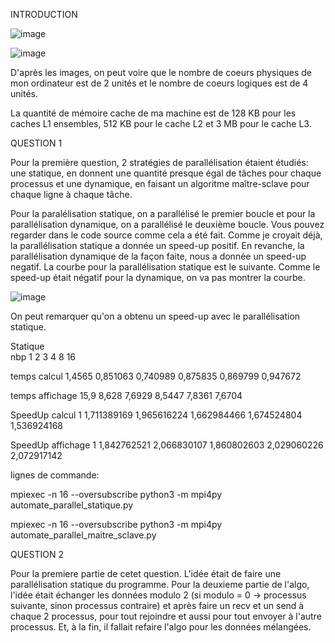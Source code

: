 INTRODUCTION 

![image](https://user-images.githubusercontent.com/40474628/226589205-298b30c2-8bd1-4ab0-b3f2-a9f1c7401fd0.png)

![image](https://user-images.githubusercontent.com/40474628/226589356-011704aa-307e-4ca0-810e-6137f7a19d48.png)

D'après les images, on peut voire que le nombre de coeurs physiques de mon ordinateur est de 2 unités et le nombre de coeurs logiques est de 4 unités.

La quantité de mémoire cache de ma machine est de 128 KB pour les caches L1 ensembles, 512 KB pour le cache L2 et 3 MB pour le cache L3.

QUESTION 1

Pour la première question, 2 stratégies de parallélisation étaient étudiés: une statique, en donnent une quantité presque égal de tâches pour chaque processus et une dynamique, en faisant un algoritme maître-sclave pour chaque ligne à chaque tâche.

Pour la paralélisation statique, on a parallélisé le premier boucle et pour la parallélisation dynamique, on a parallélisé le deuxième boucle. Vous pouvez regarder dans le code source comme cela a été fait. Comme je croyait déjà, la parallélisation statique a donnée un speed-up positif. En revanche, la parallélisation dynamique de la façon faite, nous a donnée un speed-up negatif. La courbe pour la parallélisation statique est le suivante. Comme le speed-up était négatif pour la dynamique, on va pas montrer la courbe.

![image](https://user-images.githubusercontent.com/40474628/226589015-6ce0c78e-abc9-465d-93f2-13c6d794584d.png)

On peut remarquer qu'on a obtenu un speed-up avec le parallélisation statique.

Statique						
nbp	1	2	3	4	8	16


temps calcul	1,4565	0,851063	0,740989	0,875835	0,869799	0,947672


temps affichage	15,9	8,628	7,6929	8,5447	7,8361	7,6704


SpeedUp calcul	1	1,711389169	1,965616224	1,662984466	1,674524804	1,536924168


SpeedUp affichage	1	1,842762521	2,066830107	1,860802603	2,029060226	2,072917142

lignes de commande:

mpiexec -n 16 --oversubscribe python3 -m mpi4py automate_parallel_statique.py


mpiexec -n 16 --oversubscribe python3 -m mpi4py automate_parallel_maitre_sclave.py 

QUESTION 2

Pour la premiere partie de cetet question. L'idée était de faire une parallélisation statique du programme. Pour la deuxieme partie de l'algo, l'idée était échanger les données modulo 2 (si modulo = 0 -> processus suivante, sinon processus contraire) et après faire un recv et un send à chaque 2 processus, pour tout rejoindre et aussi pour tout envoyer à l'autre processus. Et, à la fin, il fallait refaire l'algo pour les données mélangées.
